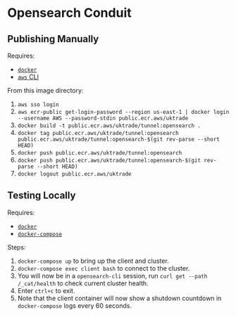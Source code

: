# Opensearch Conduit

## Publishing Manually

Requires:

- [`docker`](https://www.docker.com)
- [`aws` CLI](https://aws.amazon.com/cli/)

From this image directory:

1. `aws sso login`
2. `aws ecr-public get-login-password --region us-east-1 | docker login --username AWS --password-stdin public.ecr.aws/uktrade`
3. `docker build -t public.ecr.aws/uktrade/tunnel:opensearch .`
4. `docker tag public.ecr.aws/uktrade/tunnel:opensearch public.ecr.aws/uktrade/tunnel:opensearch-$(git rev-parse --short HEAD)`
5. `docker push public.ecr.aws/uktrade/tunnel:opensearch`
6. `docker push public.ecr.aws/uktrade/tunnel:opensearch-$(git rev-parse --short HEAD)`
7. `docker logout public.ecr.aws/uktrade`

## Testing Locally

Requires:

- [`docker`](https://www.docker.com)
- [`docker-compose`](https://docs.docker.com/compose/)

Steps:

1. `docker-compose up` to bring up the client and cluster.
2. `docker-compose exec client bash` to connect to the cluster.
3. You will now be in a `opensearch-cli` session, run `curl get --path /_cat/health` to check current cluster health.
4. Enter `ctrl+c` to exit.
5. Note that the client container will now show a shutdown countdown in `docker-compose` logs every 60 seconds.
